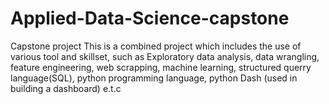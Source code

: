 # Applied-Data-Science-capstone
Capstone project 
This is a combined project which includes the use of various tool and skillset, such as Exploratory data analysis, data wrangling, feature engineering, web scrapping, machine learning, structured querry language(SQL), python programming language, python Dash (used in building a dashboard) e.t.c
